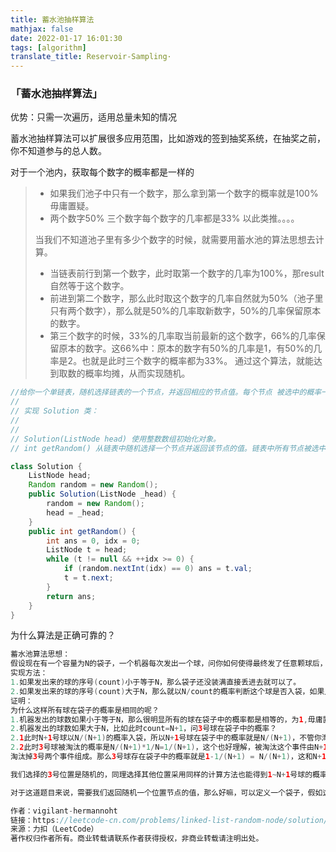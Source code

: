 ```yaml
---
title: 蓄水池抽样算法
mathjax: false
date: 2022-01-17 16:01:30
tags: [algorithm]
translate_title: Reservoir-Sampling·
---
```


### 「蓄水池抽样算法」

优势：只需一次遍历，适用总量未知的情况

蓄水池抽样算法可以扩展很多应用范围，比如游戏的签到抽奖系统，在抽奖之前，你不知道参与的总人数。



对于一个池内，获取每个数字的概率都是一样的

>- 如果我们池子中只有一个数字，那么拿到第一个数字的概率就是100%毋庸置疑。
>- 两个数字50% 三个数字每个数字的几率都是33% 以此类推。。。。
>
>当我们不知道池子里有多少个数字的时候，就需要用蓄水池的算法思想去计算。
>
>- 当链表前行到第一个数字，此时取第一个数字的几率为100%，那result自然等于这个数字。
>- 前进到第二个数字，那么此时取这个数字的几率自然就为50%（池子里只有两个数字），那么就是50%的几率取新数字，50%的几率保留原本的数字。
>- 第三个数字的时候，33%的几率取当前最新的这个数字，66%的几率保留原本的数字。这66%中：原本的数字有50%的几率是1，有50%的几率是2。也就是此时三个数字的概率都为33%。 通过这个算法，就能达到取数的概率均摊，从而实现随机。

```java
//给你一个单链表，随机选择链表的一个节点，并返回相应的节点值。每个节点 被选中的概率一样 。
//
// 实现 Solution 类：
//
//
// Solution(ListNode head) 使用整数数组初始化对象。
// int getRandom() 从链表中随机选择一个节点并返回该节点的值。链表中所有节点被选中的概率相等。
```

```java
class Solution {
    ListNode head;
    Random random = new Random();
    public Solution(ListNode _head) {
        random = new Random();
        head = _head;
    }
    public int getRandom() {
        int ans = 0, idx = 0;
        ListNode t = head;
        while (t != null && ++idx >= 0) {
            if (random.nextInt(idx) == 0) ans = t.val;
            t = t.next;
        }
        return ans;
    }
}
```



为什么算法是正确可靠的？

```java
蓄水池算法思想：
假设现在有一个容量为N的袋子，一个机器每次发出一个球，问你如何使得最终发了任意颗球后，所有球在袋子中的几率相等？
实现方法：
1.如果发出来的球的序号(count)小于等于N，那么袋子还没装满直接丢进去就可以了。
2.如果发出来的球的序号(count)大于N，那么就以N/count的概率判断这个球是否入袋，如果入袋就以1/N的概率随机淘汰掉袋子中的某个位置的球。这里的袋子在代码实现中就是数组，所以就是随机淘汰掉0~N-1下标位置的球。
证明：
为什么这样所有球在袋子的概率是相同的呢？
1.机器发出的球数如果小于等于N，那么很明显所有的球在袋子中的概率都是相等的，为1,毋庸置疑。
2.机器发出的球数如果大于N，比如此时count=N+1，问3号球在袋子中的概率？
2.1此时N+1号球以N/(N+1)的概率入袋，所以N+1号球在袋子中的概率就是N/(N+1)，不管你淘汰哪个，反正我是进去了
2.2此时3号球被淘汰的概率是N/(N+1)*1/N=1/(N+1)，这个也好理解，被淘汰这个事件由N+1能够进入袋子和1/N的概率正好
淘汰掉3号两个事件组成。那么3号球存在袋子中的概率就是1-1/(N+1) = N/(N+1)，这和N+1号球是相同的。

我们选择的3号位置是随机的，同理选择其他位置采用同样的计算方法也能得到1~N+1号球的概率都是相同的，而且是N/(N+1)。所以蓄水池算法正确。

对于这道题目来说，需要我们返回随机一个位置节点的值，那么好嘛，可以定义一个袋子，假如这个袋子容量就是1，那么每次从袋子中淘汰的概率都是1，因为就一个元素，所以必定淘汰它。只要将所有节点都判断一遍，最后袋子里剩下的不就是随机节点的值吗。

作者：vigilant-hermannoht
链接：https://leetcode-cn.com/problems/linked-list-random-node/solution/xu-shui-chi-suan-fa-zheng-ming-wei-shi-y-xwzn/
来源：力扣（LeetCode）
著作权归作者所有。商业转载请联系作者获得授权，非商业转载请注明出处。
```

